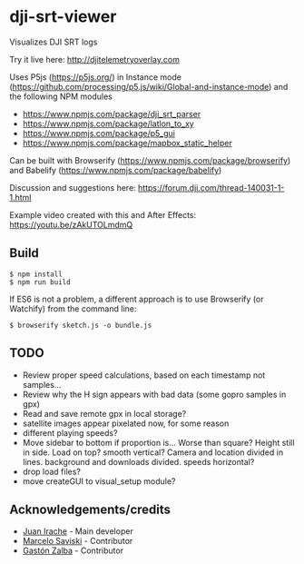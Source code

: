 # dji-srt-viewer

Visualizes DJI SRT logs

Try it live here: http://djitelemetryoverlay.com

Uses P5js (https://p5js.org/) in Instance mode (https://github.com/processing/p5.js/wiki/Global-and-instance-mode) and the following NPM modules

- https://www.npmjs.com/package/dji_srt_parser
- https://www.npmjs.com/package/latlon_to_xy
- https://www.npmjs.com/package/p5_gui
- https://www.npmjs.com/package/mapbox_static_helper

Can be built with Browserify (https://www.npmjs.com/package/browserify) and Babelify (https://www.npmjs.com/package/babelify)

Discussion and suggestions here: https://forum.dji.com/thread-140031-1-1.html

Example video created with this and After Effects: https://youtu.be/zAkUTOLmdmQ

## Build

```shell
$ npm install
$ npm run build
```

If ES6 is not a problem, a different approach is to use Browserify (or Watchify) from the command line:

```shell
$ browserify sketch.js -o bundle.js
```

## TODO

- Review proper speed calculations, based on each timestamp not samples...
- Review why the H sign appears with bad data (some gopro samples in gpx)
- Read and save remote gpx in local storage?
- satellite images appear pixelated now, for some reason
- different playing speeds?
- Move sidebar to bottom if proportion is... Worse than square? Height still in side. Load on top? smooth vertical? Camera and location divided in lines. background and downloads divided. speeds horizontal?
- drop load files?
- move createGUI to visual_setup module?

## Acknowledgements/credits

- [Juan Irache](https://github.com/JuanIrache) - Main developer
- [Marcelo Saviski](https://github.com/saviski) - Contributor
- [Gastón Zalba](https://github.com/tatoz12) - Contributor
